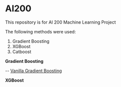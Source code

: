 # AI200
This repository is for AI 200 Machine Learning Project

The following methods were used:
1. Gradient Boosting
2. XGBoost
3. Catboost


**Gradient Boosting**

-- [Vanilla Gradient Boosting](https://github.com/clement7903/AI200/blob/d5337fa7cd9c3cd9baf1af0c8e1b374b27d98f6b/AI200%20Kaggle%20(Gradient%20Boosting%20+%20K-Fold).ipynb)

**XGBoost**



